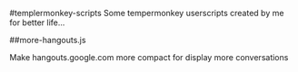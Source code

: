 #templermonkey-scripts
Some tempermonkey userscripts created by me for better life...

##more-hangouts.js

Make hangouts.google.com more compact for display more conversations
